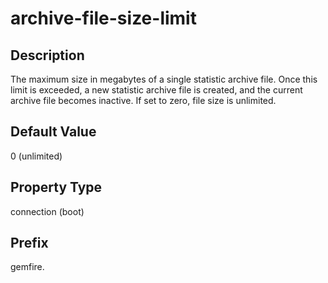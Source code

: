# archive-file-size-limit

## Description

The maximum size in megabytes of a single statistic archive file. Once this limit is exceeded, a new statistic archive file is created, and the current archive file becomes inactive. If set to zero, file size is unlimited.

## Default Value

0 (unlimited)

## Property Type

connection (boot)

## Prefix

gemfire.
